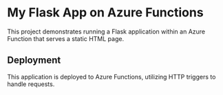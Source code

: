 # My Flask App on Azure Functions

This project demonstrates running a Flask application within an Azure Function that serves a static HTML page.

## Deployment
This application is deployed to Azure Functions, utilizing HTTP triggers to handle requests.
